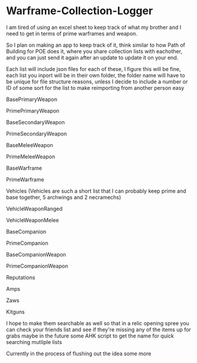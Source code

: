 # Warframe-Collection-Logger
I am tired of using an excel sheet to keep track of what my brother and I need to get in terms of prime warframes and weapon.

So I plan on making an app to keep track of it, think similar to how Path of Building for POE does it, where you share collection lists with eachother, and you can just send it again after an update to update it on your end.

Each list will include json files for each of these, I figure this will be fine, each list you inport will be in their own folder, the folder name will have to be unique for file structure reasons, unless I decide to include a number or ID of some sort for the list to make reimporting from another person easy

BasePrimaryWeapon

PrimePrimaryWeapon

BaseSecondaryWeapon

PrimeSecondaryWeapon

BaseMeleeWeapon

PrimeMeleeWeapon

BaseWarframe

PrimeWarframe

Vehicles (Vehicles are such a short list that I can probably keep prime and base together, 5 archwings and 2 necramechs)

VehicleWeaponRanged

VehicleWeaponMelee

BaseCompanion

PrimeCompanion

BaseCompanionWeapon

PrimeCompanionWeapon

Reputations

Amps

Zaws

Kitguns


I hope to make them searchable as well so that in a relic opening spree you can check your friends list and see if they're missing any of the items up for grabs maybe in the future some AHK script to get the name for quick searching mutliple lists

Currently in the process of flushing out the idea some more
